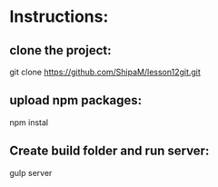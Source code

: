 # Instructions:

## clone the project:

git clone https://github.com/ShipaM/lesson12git.git

## upload npm packages:

npm instal

## Create build folder and run server:

gulp server
